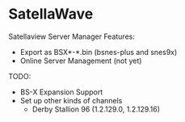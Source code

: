 SatellaWave
========

Satellaview Server Manager
Features:
- Export as BSX*-*.bin (bsnes-plus and snes9x)
- Online Server Management (not yet)

TODO:
- BS-X Expansion Support
- Set up other kinds of channels
  - Derby Stallion 96 (1.2.129.0, 1.2.129.16)
